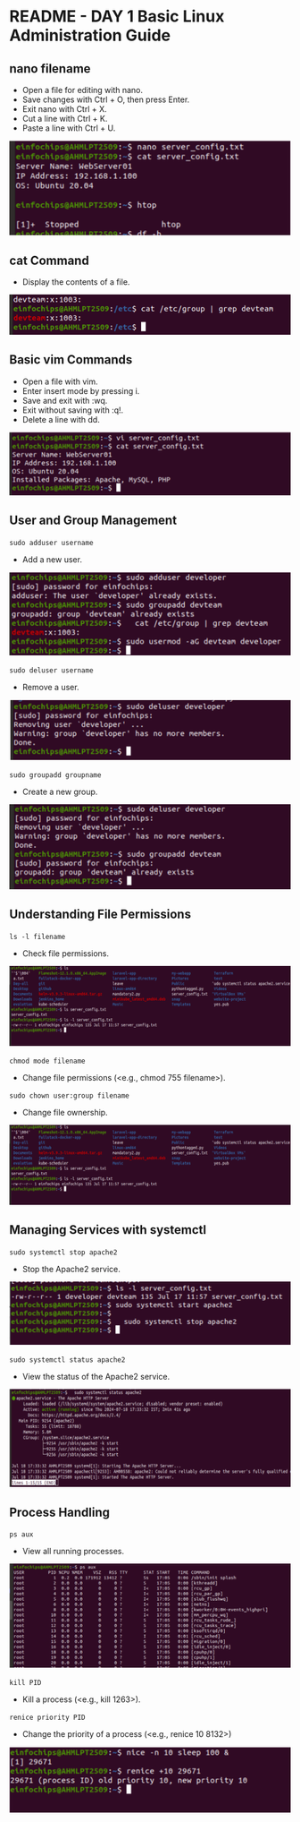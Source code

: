 # README - DAY 1 Basic Linux Administration Guide

## nano filename

- Open a file for editing with nano.
- Save changes with Ctrl + O, then press Enter.
- Exit nano with Ctrl + X.
- Cut a line with Ctrl + K.
- Paste a line with Ctrl + U.

![alt text](</day-1/screen-short/nano-1.png>)

## cat Command

- Display the contents of a file.

![alt text](</day-1/screen-short/cat-group-grep.png>)

## Basic vim Commands

- Open a file with vim.
- Enter insert mode by pressing i.
- Save and exit with :wq.
- Exit without saving with :q!.
- Delete a line with dd.

![alt text](</day-1/screen-short/vim.png>)

## User and Group Management

`sudo adduser username`

- Add a new user.

![alt text](</day-1/screen-short/add-group.png>)


`sudo deluser username`

- Remove a user.

![alt text](</day-1/screen-short/del-user.png>)

`sudo groupadd groupname`

- Create a new group.

![alt text](</day-1/screen-short/group-add.png>)

## Understanding File Permissions

`ls -l filename`

- Check file permissions.

![alt text](</day-1/screen-short/file-permission.png>)

`chmod mode filename`

- Change file permissions (<e.g., chmod 755 filename>).

`sudo chown user:group filename`

- Change file ownership.

![alt text](</day-1/screen-short/file-permission.png>)

## Managing Services with systemctl

`sudo systemctl stop apache2`

- Stop the Apache2 service.

![alt text](</day-1/screen-short/service-stop.png>)

`sudo systemctl status apache2`

- View the status of the Apache2 service.

![alt text](</day-1/screen-short/status-service.png>)

## Process Handling

`ps aux`

- View all running processes.

![alt text](</day-1/screen-short/process.png>)

`kill PID`

- Kill a process (<e.g., kill 1263>).

`renice priority PID`

- Change the priority of a process (<e.g., renice 10 8132>)

![alt text](</day-1/screen-short/nice-renice.png>)
